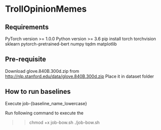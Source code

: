 # TrollOpinionMemes

## Requirements

PyTorch version >= 1.0.0
Python version >= 3.6
pip install torch torchvision sklearn pytorch-pretrained-bert numpy tqdm matplotlib

## Pre-requisite

Download glove.840B.300d.zip from http://nlp.stanford.edu/data/glove.840B.300d.zip
Place it in dataset folder

## How to run baselines

Execute job-{baseline_name_lowercase}

Run following command to execute the 

>> chmod +x job-bow.sh
>> ./job-bow.sh 
